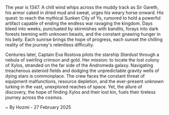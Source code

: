 
The year is 1347.  A chill wind whips across the muddy track as Sir Gareth, his armor caked in dried mud and sweat, urges his weary horse onward.  His quest: to reach the mythical Sunken City of Ys, rumored to hold a powerful artifact capable of ending the endless war ravaging the kingdom.  Days bleed into weeks, punctuated by skirmishes with bandits, forays into dark forests teeming with unknown beasts, and the constant gnawing hunger in his belly.  Each sunrise brings the hope of progress, each sunset the chilling reality of the journey's relentless difficulty.


Centuries later, Captain Eva Rostova pilots the starship *Stardust* through a nebula of swirling crimson and gold. Her mission: to locate the lost colony of Xylos, stranded on the far side of the Andromeda galaxy.  Navigating treacherous asteroid fields and dodging the unpredictable gravity wells of dying stars is commonplace.  The crew faces the constant threat of equipment malfunctions, resource depletion, and the ever-present unknown lurking in the vast, unexplored reaches of space.  Yet, the allure of discovery, the hope of finding Xylos and their lost kin, fuels their tireless journey across the cosmos.

~ By Hozmi - 27 February 2025
